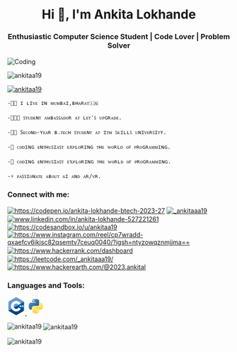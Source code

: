 
<h1 align="center">Hi 👋, I'm Ankita Lokhande</h1>
<h3 align="center">Enthusiastic Computer Science Student | Code Lover | Problem Solver</h3>
<img align="center" alt="Coding" width="1000" height="450" src="https://media.licdn.com/dms/image/D4D12AQH4mcQALwgZ7Q/article-cover_image-shrink_600_2000/0/1691989932071?e=2147483647&v=beta&t=uwm5lxFiqURXuzG_xnf9hrIr-_sojSaQ4ggruUAYsmU">

<p align="left"> <img src="https://komarev.com/ghpvc/?username=ankitaa19&label=Profile%20views&color=0e75b6&style=flat" alt="ankitaa19" /> </p>

<p align="left"> <a href="https://github.com/ryo-ma/github-profile-trophy"><img src="https://github-profile-trophy.vercel.app/?username=ankitaa19" alt="ankitaa19" /></a> </p>

    -👨‍💻 ɪ ʟɪᴠᴇ ɪɴ ᴍᴜᴍʙᴀɪ,ʙʜᴀʀᴀᴛ🇮🇳

    -🧑🏻‍🎓 ꜱᴛᴜᴅᴇɴᴛ ᴀᴍʙᴀꜱꜱᴀᴅᴏʀ ᴀᴛ ʟᴇᴛ'ꜱ ᴜᴘɢʀᴀᴅᴇ.

    -👨‍💻 Sᴇᴄᴏɴᴅ-ʏᴇᴀʀ ʙ.ᴛᴇᴄʜ ꜱᴛᴜᴅᴇɴᴛ ᴀᴛ ɪᴛᴍ ꜱᴋɪʟʟꜱ ᴜɴɪᴠᴇʀꜱɪᴛʏ.

    -🚀 ᴄᴏᴅɪɴɢ ᴇɴᴛʜᴜꜱɪᴀꜱᴛ ᴇxᴘʟᴏʀɪɴɢ ᴛʜᴇ ᴡᴏʀʟᴅ ᴏꜰ ᴘʀᴏɢʀᴀᴍᴍɪɴɢ.
    
    -🌱 ᴄᴏᴅɪɴɢ ᴇɴᴛʜᴜꜱɪᴀꜱᴛ ᴇ𝕩ᴘʟᴏʀɪɴɢ ᴛʜᴇ ᴡᴏʀʟᴅ ᴏꜰ ᴘʀᴏɢʀᴀᴍᴍɪɴɢ.

    -⚡ ᴘᴀꜱꜱɪᴏɴᴀᴛᴇ ᴀʙᴏᴜᴛ ᴀɪ ᴀɴᴅ ᴀʀ/ᴠʀ.
    
<h3 align="left">Connect with me:</h3>
<p align="left">
<a href="https://codepen.io/https://codepen.io/ankita-lokhande-btech-2023-27" target="blank"><img align="center" src="https://raw.githubusercontent.com/rahuldkjain/github-profile-readme-generator/master/src/images/icons/Social/codepen.svg" alt="https://codepen.io/ankita-lokhande-btech-2023-27" height="30" width="40" /></a>
<a href="https://twitter.com/_ankitaaa19" target="blank"><img align="center" src="https://raw.githubusercontent.com/rahuldkjain/github-profile-readme-generator/master/src/images/icons/Social/twitter.svg" alt="_ankitaaa19" height="30" width="40" /></a>
<a href="https://linkedin.com/in/www.linkedin.com/in/ankita-lokhande-527221261" target="blank"><img align="center" src="https://raw.githubusercontent.com/rahuldkjain/github-profile-readme-generator/master/src/images/icons/Social/linked-in-alt.svg" alt="www.linkedin.com/in/ankita-lokhande-527221261" height="30" width="40" /></a>
<a href="https://codesandbox.com/https://codesandbox.io/u/ankitaa19" target="blank"><img align="center" src="https://raw.githubusercontent.com/rahuldkjain/github-profile-readme-generator/master/src/images/icons/Social/codesandbox.svg" alt="https://codesandbox.io/u/ankitaa19" height="30" width="40" /></a>
<a href="https://instagram.com/https://www.instagram.com/reel/cp7wradd-qxaefcv6ikisc82qsemtv7ceuq0040/?igsh=ntyzowqznmjjma==" target="blank"><img align="center" src="https://raw.githubusercontent.com/rahuldkjain/github-profile-readme-generator/master/src/images/icons/Social/instagram.svg" alt="https://www.instagram.com/reel/cp7wradd-qxaefcv6ikisc82qsemtv7ceuq0040/?igsh=ntyzowqznmjjma==" height="30" width="40" /></a>
<a href="https://www.hackerrank.com/https://www.hackerrank.com/dashboard" target="blank"><img align="center" src="https://raw.githubusercontent.com/rahuldkjain/github-profile-readme-generator/master/src/images/icons/Social/hackerrank.svg" alt="https://www.hackerrank.com/dashboard" height="30" width="40" /></a>
<a href="https://www.leetcode.com/https://leetcode.com/_ankitaaa19/" target="blank"><img align="center" src="https://raw.githubusercontent.com/rahuldkjain/github-profile-readme-generator/master/src/images/icons/Social/leet-code.svg" alt="https://leetcode.com/_ankitaaa19/" height="30" width="40" /></a>
<a href="https://www.hackerearth.com/https://www.hackerearth.com/@2023.ankital" target="blank"><img align="center" src="https://raw.githubusercontent.com/rahuldkjain/github-profile-readme-generator/master/src/images/icons/Social/hackerearth.svg" alt="https://www.hackerearth.com/@2023.ankital" height="30" width="40" /></a>
</p>

<h3 align="left">Languages and Tools:</h3>
<p align="left"> <a href="https://www.w3schools.com/cpp/" target="_blank" rel="noreferrer"> <img src="https://raw.githubusercontent.com/devicons/devicon/master/icons/cplusplus/cplusplus-original.svg" alt="cplusplus" width="40" height="40"/> </a> <a href="https://www.python.org" target="_blank" rel="noreferrer"> <img src="https://raw.githubusercontent.com/devicons/devicon/master/icons/python/python-original.svg" alt="python" width="40" height="40"/> </a> </p>

<p><img align="left" src="https://github-readme-stats.vercel.app/api/top-langs?username=ankitaa19&show_icons=true&locale=en&layout=compact" alt="ankitaa19" /></p>

<p>&nbsp;<img align="center" src="https://github-readme-stats.vercel.app/api?username=ankitaa19&show_icons=true&locale=en" alt="ankitaa19" /></p>

<p><img align="center" src="https://github-readme-streak-stats.herokuapp.com/?user=ankitaa19&" alt="ankitaa19" /></p>
